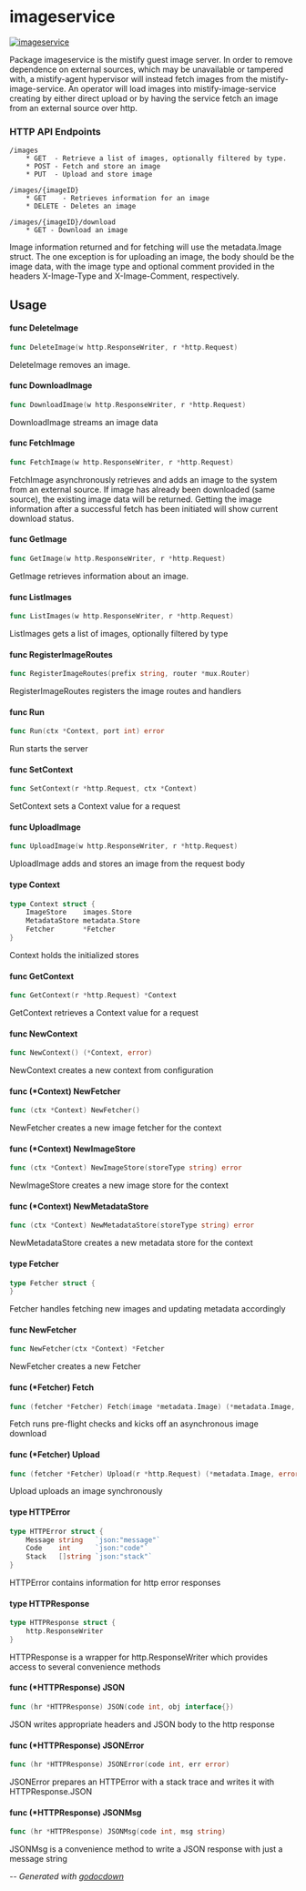 # imageservice

[![imageservice](https://godoc.org/github.com/mistifyio/mistify-image-service?status.png)](https://godoc.org/github.com/mistifyio/mistify-image-service)

Package imageservice is the mistify guest image server. In order to remove
dependence on external sources, which may be unavailable or tampered with, a
mistify-agent hypervisor will instead fetch images from the
mistify-image-service. An operator will load images into mistify-image-service
creating by either direct upload or by having the service fetch an image from an
external source over http.

### HTTP API Endpoints

    /images
    	* GET  - Retrieve a list of images, optionally filtered by type.
    	* POST - Fetch and store an image
    	* PUT  - Upload and store image

    /images/{imageID}
    	* GET    - Retrieves information for an image
    	* DELETE - Deletes an image

    /images/{imageID}/download
    	* GET - Download an image

Image information returned and for fetching will use the metadata.Image struct.
The one exception is for uploading an image, the body should be the image data,
with the image type and optional comment provided in the headers X-Image-Type
and X-Image-Comment, respectively.

## Usage

#### func  DeleteImage

```go
func DeleteImage(w http.ResponseWriter, r *http.Request)
```
DeleteImage removes an image.

#### func  DownloadImage

```go
func DownloadImage(w http.ResponseWriter, r *http.Request)
```
DownloadImage streams an image data

#### func  FetchImage

```go
func FetchImage(w http.ResponseWriter, r *http.Request)
```
FetchImage asynchronously retrieves and adds an image to the system from an
external source. If image has already been downloaded (same source), the
existing image data will be returned. Getting the image information after a
successful fetch has been initiated will show current download status.

#### func  GetImage

```go
func GetImage(w http.ResponseWriter, r *http.Request)
```
GetImage retrieves information about an image.

#### func  ListImages

```go
func ListImages(w http.ResponseWriter, r *http.Request)
```
ListImages gets a list of images, optionally filtered by type

#### func  RegisterImageRoutes

```go
func RegisterImageRoutes(prefix string, router *mux.Router)
```
RegisterImageRoutes registers the image routes and handlers

#### func  Run

```go
func Run(ctx *Context, port int) error
```
Run starts the server

#### func  SetContext

```go
func SetContext(r *http.Request, ctx *Context)
```
SetContext sets a Context value for a request

#### func  UploadImage

```go
func UploadImage(w http.ResponseWriter, r *http.Request)
```
UploadImage adds and stores an image from the request body

#### type Context

```go
type Context struct {
	ImageStore    images.Store
	MetadataStore metadata.Store
	Fetcher       *Fetcher
}
```

Context holds the initialized stores

#### func  GetContext

```go
func GetContext(r *http.Request) *Context
```
GetContext retrieves a Context value for a request

#### func  NewContext

```go
func NewContext() (*Context, error)
```
NewContext creates a new context from configuration

#### func (*Context) NewFetcher

```go
func (ctx *Context) NewFetcher()
```
NewFetcher creates a new image fetcher for the context

#### func (*Context) NewImageStore

```go
func (ctx *Context) NewImageStore(storeType string) error
```
NewImageStore creates a new image store for the context

#### func (*Context) NewMetadataStore

```go
func (ctx *Context) NewMetadataStore(storeType string) error
```
NewMetadataStore creates a new metadata store for the context

#### type Fetcher

```go
type Fetcher struct {
}
```

Fetcher handles fetching new images and updating metadata accordingly

#### func  NewFetcher

```go
func NewFetcher(ctx *Context) *Fetcher
```
NewFetcher creates a new Fetcher

#### func (*Fetcher) Fetch

```go
func (fetcher *Fetcher) Fetch(image *metadata.Image) (*metadata.Image, error)
```
Fetch runs pre-flight checks and kicks off an asynchronous image download

#### func (*Fetcher) Upload

```go
func (fetcher *Fetcher) Upload(r *http.Request) (*metadata.Image, error)
```
Upload uploads an image synchronously

#### type HTTPError

```go
type HTTPError struct {
	Message string   `json:"message"`
	Code    int      `json:"code"`
	Stack   []string `json:"stack"`
}
```

HTTPError contains information for http error responses

#### type HTTPResponse

```go
type HTTPResponse struct {
	http.ResponseWriter
}
```

HTTPResponse is a wrapper for http.ResponseWriter which provides access to
several convenience methods

#### func (*HTTPResponse) JSON

```go
func (hr *HTTPResponse) JSON(code int, obj interface{})
```
JSON writes appropriate headers and JSON body to the http response

#### func (*HTTPResponse) JSONError

```go
func (hr *HTTPResponse) JSONError(code int, err error)
```
JSONError prepares an HTTPError with a stack trace and writes it with
HTTPResponse.JSON

#### func (*HTTPResponse) JSONMsg

```go
func (hr *HTTPResponse) JSONMsg(code int, msg string)
```
JSONMsg is a convenience method to write a JSON response with just a message
string

--
*Generated with [godocdown](https://github.com/robertkrimen/godocdown)*

